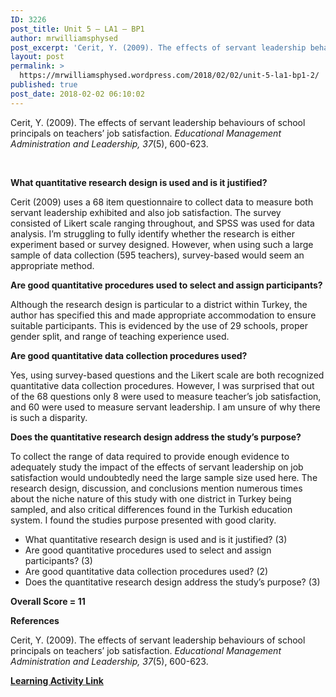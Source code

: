 ```yaml
---
ID: 3226
post_title: Unit 5 – LA1 – BP1
author: mrwilliamsphysed
post_excerpt: 'Cerit, Y. (2009). The effects of servant leadership behaviours of school principals on teachers&rsquo; job satisfaction.&nbsp;Educational Management Administration and Leadership, 37(5), 600-623. &nbsp; What quantitative research design is used and is it justified? Cerit (2009) uses a 68 item questionnaire to collect data to measure both servant leadership exhibited and also job satisfaction. The survey &hellip; <a href="https://mrwilliamsphysed.wordpress.com/2018/02/02/unit-5-la1-bp1-2/">Continue reading <span>Unit 5 &ndash; LA1 &ndash;&nbsp;BP1</span></a>'
layout: post
permalink: >
  https://mrwilliamsphysed.wordpress.com/2018/02/02/unit-5-la1-bp1-2/
published: true
post_date: 2018-02-02 06:10:02
---
```

<p>Cerit, Y. (2009). The effects of servant leadership behaviours of school principals on teachers’ job satisfaction. <em>Educational Management Administration and Leadership, 37</em>(5), 600-623.</p>
<p>&nbsp;</p>
<p><strong>What quantitative research design is used and is it justified?</strong></p>
<p>Cerit (2009) uses a 68 item questionnaire to collect data to measure both servant leadership exhibited and also job satisfaction. The survey consisted of Likert scale ranging throughout, and SPSS was used for data analysis. I&#8217;m struggling to fully identify whether the research is either experiment based or survey designed. However, when using such a large sample of data collection (595 teachers), survey-based would seem an appropriate method.</p>
<p><strong>Are good quantitative procedures used to select and assign participants?</strong></p>
<p>Although the research design is particular to a district within Turkey, the author has specified this and made appropriate accommodation to ensure suitable participants. This is evidenced by the use of 29 schools, proper gender split, and range of teaching experience used.</p>
<p><strong>Are good quantitative data collection procedures used?</strong></p>
<p>Yes, using survey-based questions and the Likert scale are both recognized quantitative data collection procedures. However, I was surprised that out of the 68 questions only 8 were used to measure teacher&#8217;s job satisfaction, and 60 were used to measure servant leadership. I am unsure of why there is such a disparity.</p>
<p><strong>Does the quantitative research design address the study’s purpose?</strong></p>
<p>To collect the range of data required to provide enough evidence to adequately study the impact of the effects of servant leadership on job satisfaction would undoubtedly need the large sample size used here. The research design, discussion, and conclusions mention numerous times about the niche nature of this study with one district in Turkey being sampled, and also critical differences found in the Turkish education system. I found the studies purpose presented with good clarity.</p>
<ul>
<li>What quantitative research design is used and is it justified? (3)</li>
<li>Are good quantitative procedures used to select and assign participants? (3)</li>
<li>Are good quantitative data collection procedures used? (2)</li>
<li>Does the quantitative research design address the study’s purpose? (3)</li>
</ul>
<p><strong>Overall Score = 11</strong></p>
<p><strong>References</strong></p>
<p>Cerit, Y. (2009). The effects of servant leadership behaviours of school principals on teachers’ job satisfaction. <em>Educational Management Administration and Leadership, 37</em>(5), 600-623.</p>
<p><strong><a href="https://create.twu.ca/ldrs591-sp18/unit-5-learning-activities/">Learning Activity Link</a></strong></p>
<p>&nbsp;</p>